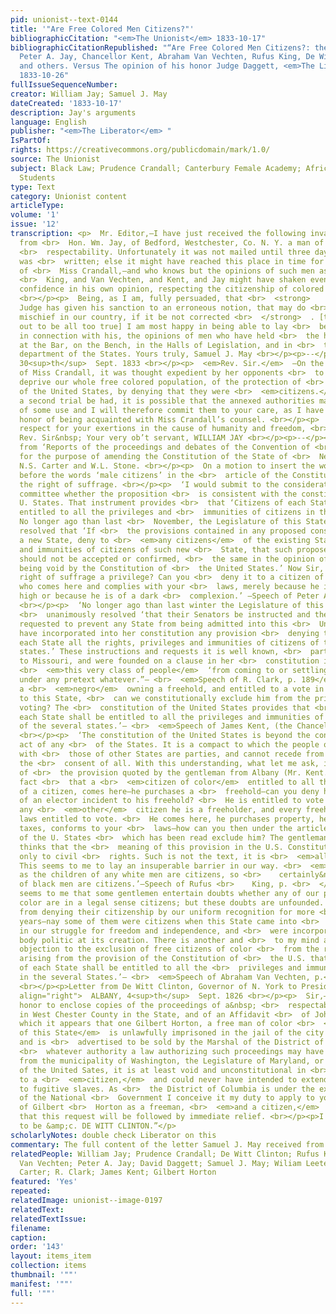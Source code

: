 ```yaml
---
pid: unionist--text-0144
title: '"Are Free Colored Men Citizens?"'
bibliographicCitation: "<em>The Unionist</em> 1833-10-17"
bibliographicCitationRepublished: "“Are Free Colored Men Citizens?: the opinions of
  Peter A. Jay, Chancellor Kent, Abraham Van Vechten, Rufus King, De Witt Clinton
  and others. Versus The opinion of his honor Judge Daggett, <em>The Liberator</em>
  1833-10-26"
fullIssueSequenceNumber: 
creator: William Jay; Samuel J. May
dateCreated: '1833-10-17'
description: Jay's arguments
language: English
publisher: "<em>The Liberator</em> "
IsPartOf: 
rights: https://creativecommons.org/publicdomain/mark/1.0/
source: The Unionist
subject: Black Law; Prudence Crandall; Canterbury Female Academy; African-American
  Students
type: Text
category: Unionist content
articleType: 
volume: '1'
issue: '12'
transcription: <p>  Mr. Editor,—I have just received the following invaluable communication
  from <br>  Hon. Wm. Jay, of Bedford, Westchester, Co. N. Y. a man of the highest
  <br>  respectability. Unfortunately it was not mailed until three days after it
  was <br>  written; else it might have reached this place in time for the late trial
  of <br>  Miss Crandall,—and who knows but the opinions of such men as Clinton, and
  <br>  King, and Van Vechten, and Kent, and Jay might have shaken even Judge <br>  Daggett’s
  confidence in his own opinion, respecting the citizenship of colored <br>  people?
  <br></p><p>  Being, as I am, fully persuaded, that <br>  <strong>    the learned
  Judge has given his sanction to an erroneous notion, that may do <br>    inconceivable
  mischief in our country, if it be not corrected <br>  </strong>  . [this turned
  out to be all too true] I am most happy in being able to lay <br>  before the community
  in connection with his, the opinions of men who have held <br>  the highest rank
  at the Bar, on the Bench, in the Halls of Legislation, and in <br>  the Executive
  department of the States. Yours truly, Samuel J. May <br></p><p>--</p><p>  Bedford,
  30<sup>th</sup>  Sept. 1833 <br></p><p>  <em>Rev. Sir.</em>  —On the late trial
  of Miss Crandall, it was thought expedient by her opponents <br>  to attempt to
  deprive our whole free colored population, of the protection of <br>  the Constitution
  of the United States, by denying that they were <br>  <em>citizens.</em>  Should
  a second trial be had, it is possible that the annexed authorities may <br>  be
  of some use and I will therefore commit them to your care, as I have not <br>  the
  honor of being acquainted with Miss Crandall’s counsel. <br></p><p>  With sincere
  respect for your exertions in the cause of humanity and freedom, <br>  I remain
  Rev. Sir&nbsp; Your very ob’t servant, WILLIAM JAY <br></p><p>--</p><p>  Extracts
  from ‘Reports of the proceedings and debates of the Convention of <br>  1821 assembled
  for the purpose of amending the Constitution of the State of <br>  New-Yor.’ By
  N.S. Carter and W.L. Stone. <br></p><p>  On a motion to insert the word ‘white’
  before the words ‘male citizens’ in the <br>  article of the Constitution regulating
  the right of suffrage. <br></p><p>  ‘I would submit to the consideration of the
  committee whether the proposition <br>  is consistent with the constitution of the
  U. States. That instrument provides <br>  that ‘Citizens of each State shall be
  entitled to all the privileges and <br>  immunities of citizens in the several States.’
  No longer ago than last <br>  November, the Legislature of this State almost unanimously
  resolved that ‘If <br>  the provisions contained in any proposed constitution of
  a new State, deny to <br>  <em>any citizens</em>  of the existing States, the privileges
  and immunities of citizens of such new <br>  State, that such proposed constitution
  should not be accepted or confirmed, <br>  the same in the opinion of this Legislature
  being void by the Constitution of <br>  the United States.’ Now Sir, is not the
  right of suffrage a privilege? Can you <br>  deny it to a citizen of Pennsylvania
  who comes here and complies with your <br>  laws, merely because he is not six feet
  high or because he is of a dark <br>  complexion.’ —Speech of Peter A. Jay, p. 184
  <br></p><p>  ‘No longer ago than last winter the Legislature of this State almost
  <br>  unanimously resolved ‘that their Senators be instructed and their <br>  Representatives
  requested to prevent any State from being admitted into this <br>  Union which should
  have incorporated into her constitution any provision <br>  denying to the <br>  <em>citizens</em>  of
  each State all the rights, privileges and immunities of citizens of the <br>  several
  states.’ These instructions and requests it is well known, <br>  particularly referred
  to Missouri, and were founded on a clause in her <br>  constitution interdicting
  <br>  <em>this very class of people</em>  ‘from coming to or settling in that state
  under any pretext whatever.”— <br>  <em>Speech of R. Clark, p. 189</em></p><p>  ‘Suppose
  a <br>  <em>negro</em>  owning a freehold, and entitled to a vote in Vermont, removes
  to this State, <br>  can we constitutionally exclude him from the privileges of
  voting? The <br>  constitution of the United States provides that <br>  <em>citizens</em>  of
  each State shall be entitled to all the privileges and immunities of <br>  citizens
  of the several states.’— <br>  <em>Speech of James Kent, (the Chancellor,) p.</em>  190
  <br></p><p>  ‘The constitution of the United States is beyond the control of any
  act of any <br>  of the States. It is a compact to which the people of this in common
  with <br>  those of other States are parties, and cannot recede from it, without
  the <br>  consent of all. With this understanding, what let me ask, is the meaning
  of <br>  the provision quoted by the gentleman from Albany (Mr. Kent.) Take the
  fact <br>  that a <br>  <em>citizen of color</em>  entitled to all the privileges
  of a citizen, comes here—he purchases a <br>  freehold—can you deny him the rights
  of an elector incident to his freehold? <br>  He is entitled to vote because like
  any <br>  <em>other</em>  citizen he is a freeholder, and every freeholder your
  laws entitled to vote. <br>  He comes here, he purchases property, he pays your
  taxes, conforms to your <br>  laws—how can you then under the article of the constitution
  of the U. States <br>  which has been read exclude him? The gentleman from N. York
  thinks that the <br>  meaning of this provision in the U.S. Constitution extends
  only to civil <br>  rights. Such is not the text, it is <br>  <em>all</em>  rights.
  This seems to me to lay an insuperable barrier in our way. <br>  <em>    As certainly
  as the children of any white men are citizens, so <br>    certainly&nbsp; the children
  of black men are citizens.’—Speech of Rufus <br>    King, p. <br>  </em>  192. <br></p><p>  ‘It
  seems to me that some gentlemen entertain doubts whether any of our people <br>  of
  color are in a legal sense citizens; but these doubts are unfounded. We are <br>  precluded
  from denying their citizenship by our uniform recognition for more <br>  than forty
  years—nay some of them were citizens when this State came into <br>  political existence—partook
  in our struggle for freedom and independence, and <br>  were incorporated into the
  body politic at its creation. There is another and <br>  to my mind an insuperable
  objection to the exclusion of free citizens of color <br>  from the right of suffrage,
  arising from the provision of the Constitution of <br>  the U.S. that the citizens
  of each State shall be entitled to all the <br>  privileges and immunities of citizens
  in the several States.’— <br>  <em>Speech of Abraham Van Vechten, p.</em>  193.
  <br></p><p>Letter from De Witt Clinton, Governor of N. York to President Adams.</p><p
  align="right">  ALBANY, 4<sup>th</sup>  Sept. 1826 <br></p><p>  Sir,—I have the
  honor to enclose copies of the proceedings of a&nbsp; <br>  respectable meeting
  in West Chester County in the State, and of an Affidavit <br>  of John Owen, by
  which it appears that one Gilbert Horton, a free man of color <br>  <em>and a citizen
  of this State</em>  is unlawfully imprisoned in the jail of the city of Washington,
  and is <br>  advertised to be sold by the Marshal of the District of Columbia. From
  <br>  whatever authority a law authorizing such proceedings may have emanated, <br>  whether
  from the municipality of Washington, the Legislature of Maryland, or <br>  the Congress
  of the United Sates, it is at least void and unconstitutional in <br>  its application
  to a <br>  <em>citizen,</em>  and could never have intended to extend further than
  to fugitive slaves. As <br>  the District of Columbia is under the exclusive control
  of the National <br>  Government I conceive it my duty to apply to you for the liberation
  of Gilbert <br>  Horton as a freeman, <br>  <em>and a citizen,</em>  and feel persuaded
  that this request will be followed by immediate relief. <br></p><p>I have the honor
  to be &amp;c. DE WITT CLINTON.”</p>
scholarlyNotes: double check Liberator on this
commentary: The full content of the letter Samuel J. May received from William Jay
relatedPeople: William Jay; Prudence Crandall; De Witt Clinton; Rufus King; Abram
  Van Vechten; Peter A. Jay; David Daggett; Samuel J. May; Wiliam Leete Stone; N.S.
  Carter; R. Clark; James Kent; Gilbert Horton
featured: 'Yes'
repeated: 
relatedImage: unionist--image-0197
relatedText: 
relatedTextIssue: 
filename: 
caption: 
order: '143'
layout: items_item
collection: items
thumbnail: '""'
manifest: '""'
full: '""'
---
```

